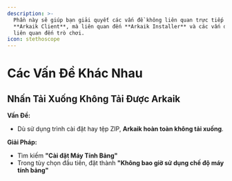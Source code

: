 ```yaml
---
description: >-
  Phần này sẽ giúp bạn giải quyết các vấn đề không liên quan trực tiếp đến
  **Arkaik Client**, mà liên quan đến **Arkaik Installer** và các vấn đề khác
  liên quan đến trò chơi.
icon: stethoscope
---
```


# Các Vấn Đề Khác Nhau

## **Nhấn Tải Xuống Không Tải Được Arkaik**

**Vấn Đề:**

* Dù sử dụng trình cài đặt hay tệp ZIP, **Arkaik hoàn toàn không tải xuống**.

**Giải Pháp:**

* Tìm kiếm **"Cài đặt Máy Tính Bảng"**
* Trong tùy chọn đầu tiên, đặt thành **"Không bao giờ sử dụng chế độ máy tính bảng"**

<figure><img src="../../.gitbook/assets/image (161).png" alt=""><figcaption></figcaption></figure>